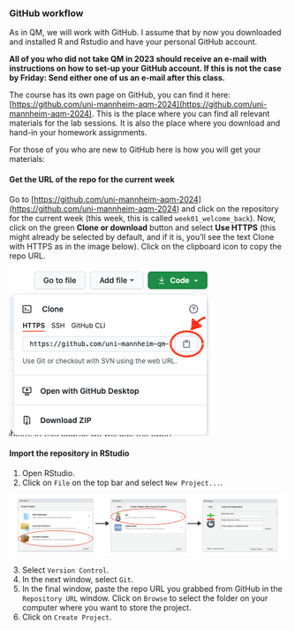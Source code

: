 ### GitHub workflow

As in QM, we will work with GitHub. I assume that by now you downloaded and installed R and Rstudio and have your personal GitHub account.

**All of you who did not take QM in 2023 should receive an e-mail with instructions on how to set-up your GitHub account. If this is not the case by Friday: Send either one of us an e-mail after this class.**

The course has its own page on GitHub, you can find it here: [https://github.com/uni-mannheim-aqm-2024](https://github.com/uni-mannheim-aqm-2024). This is the place where you can find all relevant materials for the lab sessions. It is also the place where you download and hand-in your homework assignments. 

For those of you who are new to GitHub here is how you will get your materials:

#### Get the URL of the repo for the current week

Go to [https://github.com/uni-mannheim-aqm-2024](https://github.com/uni-mannheim-aqm-2024) and click on the repository for the current week (this week, this is called `week01_welcome_back`). Now, click on the green **Clone or download** button and select **Use HTTPS** (this might already be selected by default, and if it is, you’ll see the text Clone with HTTPS as in the image below). Click on the clipboard icon to copy the repo URL.

![](images/github_clone.png)

#### Import the repository in RStudio

  1. Open RStudio.
  2. Click on `File` on the top bar and select `New Project...`.

![](images/new_project.png)

  3. Select `Version Control`. 
  4. In the next window, select `Git`.
  5. In the final window, paste the repo URL you grabbed from GitHub in the `Repository URL` window. Click on `Browse` to select the folder on your computer where you want to store the project.
  6. Click on `Create Project`.
